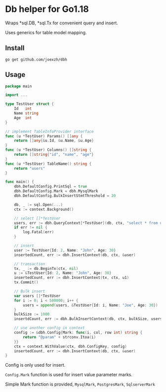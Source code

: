 # Db helper for Go1.18

Wraps *sql.DB, *sql.Tx for convenient query and insert.

Uses generics for table model mapping.

## Install

`go get github.com/joexzh/dbh`

## Usage

```go
package main

import ...

type TestUser struct {
	Id   int
	Name string
	Age  int
}

// implement TableInfoProvider interface
func (u *TestUser) Params() []any {
	return []any{&u.Id, &u.Name, &u.Age}
}
func (u *TestUser) Columns() []string {
	return []string{"id", "name", "age"}
}
func (u *TestUser) TableName() string {
	return "users"
}

func main() {
	dbh.DefaultConfig.PrintSql = true
	dbh.DefaultConfig.Mark = dbh.MysqlMark
	dbh.DefaultConfig.BulkInsertStmtThreshold = 20

	db, _ := sql.Open(...)
	ctx := context.Background()

	// select []*TestUser
	users, err := dbh.QueryContext[*TestUser](db, ctx, "select * from users where name=? and age=?", "John", 30)
	if err != nil {
		log.Fatal(err)
	}

	// insert
	user := TestUser{Id: 2, Name: "John", Age: 30}
	insertedCount, err := dbh.InsertContext(db, ctx, &user)

	// transaction
	tx, _ := db.BeginTx(ctx, nil)
	u := &TestUser{Id: 2, Name: "John", Age: 30}
	insertedCount, err := dbh.InsertContext(tx, ctx, u1)
	tx.Commit()

	// Bulk insert
	var users []*TestUser
	for i := 0; i < 500000; i++ {
		users = append(users, &TestUser{Id: i, Name: "Joe", Age: 30})
	}
	bulkSize := 1000
	insertdCount, err := dbh.BulkInsertContext(db, ctx, bulkSize, users...)

	// use another config in context
	config := &dbh.Config{Mark: func(i, col, row int) string {
		return "@param" + strconv.Itoa(i)
	}}
	ctx = context.WithValue(ctx, dbh.ConfigKey, config)
	insertedCount, err := dbh.InsertContext(db, ctx, &user)
}
```

Config is only used for insert.

`Config.Mark` function is used for insert value parameter marks.

Simple Mark function is provided, `MysqlMark`, `PostgresMark`, `SqlserverMark`